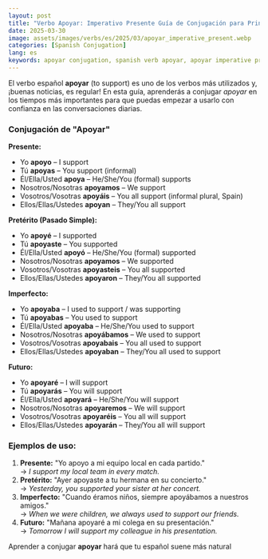 ```yaml
---
layout: post
title: "Verbo Apoyar: Imperativo Presente Guía de Conjugación para Principiantes"
date: 2025-03-30
image: assets/images/verbs/es/2025/03/apoyar_imperative_present.webp
categories: [Spanish Conjugation]
lang: es
keywords: apoyar conjugation, spanish verb apoyar, apoyar imperative present, spanish conjugation, learn spanish
---
```


El verbo español **apoyar** (to support) es uno de los verbos más utilizados y, ¡buenas noticias, es regular! En esta guía, aprenderás a conjugar *apoyar* en los tiempos más importantes para que puedas empezar a usarlo con confianza en las conversaciones diarias.

### Conjugación de "Apoyar"

**Presente:**
- Yo **apoyo** – I support  
- Tú **apoyas** – You support (informal)  
- Él/Ella/Usted **apoya** – He/She/You (formal) supports  
- Nosotros/Nosotras **apoyamos** – We support  
- Vosotros/Vosotras **apoyáis** – You all support (informal plural, Spain)  
- Ellos/Ellas/Ustedes **apoyan** – They/You all support  

**Pretérito (Pasado Simple):**
- Yo **apoyé** – I supported  
- Tú **apoyaste** – You supported  
- Él/Ella/Usted **apoyó** – He/She/You (formal) supported  
- Nosotros/Nosotras **apoyamos** – We supported  
- Vosotros/Vosotras **apoyasteis** – You all supported  
- Ellos/Ellas/Ustedes **apoyaron** – They/You all supported  

**Imperfecto:**
- Yo **apoyaba** – I used to support / was supporting  
- Tú **apoyabas** – You used to support  
- Él/Ella/Usted **apoyaba** – He/She/You used to support  
- Nosotros/Nosotras **apoyábamos** – We used to support  
- Vosotros/Vosotras **apoyabais** – You all used to support  
- Ellos/Ellas/Ustedes **apoyaban** – They/You all used to support  

**Futuro:**
- Yo **apoyaré** – I will support  
- Tú **apoyarás** – You will support  
- Él/Ella/Usted **apoyará** – He/She/You will support  
- Nosotros/Nosotras **apoyaremos** – We will support  
- Vosotros/Vosotras **apoyaréis** – You all will support  
- Ellos/Ellas/Ustedes **apoyarán** – They/You all will support  

### Ejemplos de uso:

1. **Presente:** "Yo apoyo a mi equipo local en cada partido."  
   → _I support my local team in every match._
2. **Pretérito:** "Ayer apoyaste a tu hermana en su concierto."  
   → _Yesterday, you supported your sister at her concert._
3. **Imperfecto:** "Cuando éramos niños, siempre apoyábamos a nuestros amigos."  
   → _When we were children, we always used to support our friends._
4. **Futuro:** "Mañana apoyaré a mi colega en su presentación."  
   → _Tomorrow I will support my colleague in his presentation._

Aprender a conjugar **apoyar** hará que tu español suene más natural